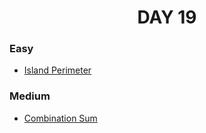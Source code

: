 <h1 align="center"> 
DAY 19
</h1>

### Easy

- [Island Perimeter](https://github.com/asthakri50/100_DAYS_OF_CODE/blob/main/Day19/2.java)

### Medium

- [Combination Sum](https://github.com/asthakri50/100_DAYS_OF_CODE/blob/main/Day19/1.java)
